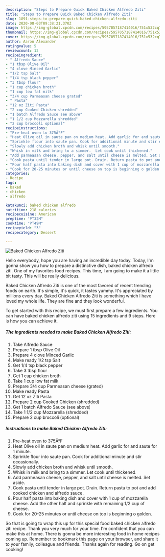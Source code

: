 ```yaml
---
description: "Steps to Prepare Quick Baked Chicken Alfredo Ziti"
title: "Steps to Prepare Quick Baked Chicken Alfredo Ziti"
slug: 1891-steps-to-prepare-quick-baked-chicken-alfredo-ziti
date: 2020-08-03T09:38:21.370Z
image: https://img-global.cpcdn.com/recipes/5957057187414016/751x532cq70/baked-chicken-alfredo-ziti-recipe-main-photo.jpg
thumbnail: https://img-global.cpcdn.com/recipes/5957057187414016/751x532cq70/baked-chicken-alfredo-ziti-recipe-main-photo.jpg
cover: https://img-global.cpcdn.com/recipes/5957057187414016/751x532cq70/baked-chicken-alfredo-ziti-recipe-main-photo.jpg
author: Aaron Alexander
ratingvalue: 5
reviewcount: 12
recipeingredient:
- " Alfredo Sauce"
- "1 tbsp Olive Oil"
- "4 clove Minced Garlic"
- "1/2 tsp Salt"
- "1/4 tsp black pepper"
- "3 tbsp flour"
- "1 cup chicken broth"
- "1 cup low fat milk"
- "3/4 cup Parmeasan cheese grated"
- " Pasta"
- "12 oz Ziti Pasta"
- "2 cup Cooked Chicken shredded"
- "1 batch Alfredo Sauce see above"
- "1 1/2 cup Mozzarella shredded"
- "2 cup broccoli optional"
recipeinstructions:
- "Pre-heat oven to 375Â°F"
- "Heat Olive oil in saute pan on medium heat. Add garlic for and saute for 1 minute."
- "Sprinkle flour into saute pan. Cook for additional minute and stir occasionally."
- "Slowly add chicken broth and whisk until smooth."
- "Whisk in milk and bring to a simmer.  Let cook until thickened."
- "Add parmeasan cheese, pepper, and salt until cheese is melted. Set aside."
- "Cook pasta until tender in large pot. Drain. Return pasta to pot and add cooked chicken and alfredo sauce."
- "Pour half pasta into baking dish and cover with 1 cup of mozzarella cheese. Add the other half and sprinkle with remaining 1/2 cup of cheese."
- "Cook for 20-25 minutes or until cheese on top is beginning o golden."
categories:
- Recipe
tags:
- baked
- chicken
- alfredo

katakunci: baked chicken alfredo 
nutrition: 218 calories
recipecuisine: American
preptime: "PT32M"
cooktime: "PT49M"
recipeyield: "3"
recipecategory: Dessert

---
```



![Baked Chicken Alfredo Ziti](https://img-global.cpcdn.com/recipes/5957057187414016/751x532cq70/baked-chicken-alfredo-ziti-recipe-main-photo.jpg)

Hello everybody, hope you are having an incredible day today. Today, I'm gonna show you how to prepare a distinctive dish, baked chicken alfredo ziti. One of my favorites food recipes. This time, I am going to make it a little bit tasty. This will be really delicious.

Baked Chicken Alfredo Ziti is one of the most favored of recent trending foods on earth. It's simple, it's quick, it tastes yummy. It's appreciated by millions every day. Baked Chicken Alfredo Ziti is something which I have loved my whole life. They are fine and they look wonderful.




To get started with this recipe, we must first prepare a few ingredients. You can have baked chicken alfredo ziti using 15 ingredients and 9 steps. Here is how you can achieve it.

<!--inarticleads1-->

##### The ingredients needed to make Baked Chicken Alfredo Ziti:

1. Take  Alfredo Sauce
1. Prepare 1 tbsp Olive Oil
1. Prepare 4 clove Minced Garlic
1. Make ready 1/2 tsp Salt
1. Get 1/4 tsp black pepper
1. Take 3 tbsp flour
1. Get 1 cup chicken broth
1. Take 1 cup low fat milk
1. Prepare 3/4 cup Parmeasan cheese (grated)
1. Make ready  Pasta
1. Get 12 oz Ziti Pasta
1. Prepare 2 cup Cooked Chicken (shredded)
1. Get 1 batch Alfredo Sauce (see above)
1. Take 1 1/2 cup Mozzarella (shredded)
1. Prepare 2 cup broccoli (optional)




<!--inarticleads2-->

##### Instructions to make Baked Chicken Alfredo Ziti:

1. Pre-heat oven to 375Â°F
1. Heat Olive oil in saute pan on medium heat. Add garlic for and saute for 1 minute.
1. Sprinkle flour into saute pan. Cook for additional minute and stir occasionally.
1. Slowly add chicken broth and whisk until smooth.
1. Whisk in milk and bring to a simmer.  Let cook until thickened.
1. Add parmeasan cheese, pepper, and salt until cheese is melted. Set aside.
1. Cook pasta until tender in large pot. Drain. Return pasta to pot and add cooked chicken and alfredo sauce.
1. Pour half pasta into baking dish and cover with 1 cup of mozzarella cheese. Add the other half and sprinkle with remaining 1/2 cup of cheese.
1. Cook for 20-25 minutes or until cheese on top is beginning o golden.




So that is going to wrap this up for this special food baked chicken alfredo ziti recipe. Thank you very much for your time. I'm confident that you can make this at home. There is gonna be more interesting food in home recipes coming up. Remember to bookmark this page on your browser, and share it to your family, colleague and friends. Thanks again for reading. Go on get cooking!

